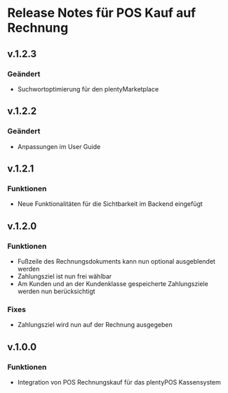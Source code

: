 # Release Notes für POS Kauf auf Rechnung

## v.1.2.3

### Geändert

- Suchwortoptimierung für den plentyMarketplace


## v.1.2.2

### Geändert

- Anpassungen im User Guide


## v.1.2.1

### Funktionen

-  Neue Funktionalitäten für die Sichtbarkeit im Backend eingefügt


## v.1.2.0

### Funktionen

- Fußzeile des Rechnungsdokuments kann nun optional ausgeblendet werden
- Zahlungsziel ist nun frei wählbar
- Am Kunden und an der Kundenklasse gespeicherte Zahlungsziele werden nun berücksichtigt

### Fixes

- Zahlungsziel wird nun auf der Rechnung ausgegeben


## v.1.0.0

### Funktionen

- Integration von POS Rechnungskauf für das plentyPOS Kassensystem
